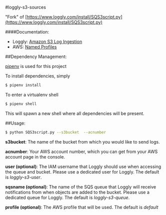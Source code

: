 #loggly-s3-sources

"Fork" of [https://www.loggly.com/install/SQS3script.py](https://www.loggly.com/install/SQS3script.py)

####Documentation:

- Loggly: [Amazon S3 Log Ingestion](https://www.loggly.com/docs/s3-ingestion-auto/)
- AWS: [Named Profiles](http://docs.aws.amazon.com/cli/latest/userguide/cli-multiple-profiles.html)

##Dependency Management:

[pipenv](https://docs.pipenv.org/) is used for this project

To install dependencies, simply

```bash
$ pipenv install
```

To enter a virtualenv shell

```bash
$ pipenv shell
```

This will spawn a new shell where all dependencies will be present.

##Usage:

```bash
$ python SQS3script.py --s3bucket  --acnumber
```

**s3bucket**: The name of the bucket from which you would like to send logs.

**acnumber**: Your AWS account number, which you can get from your AWS account page in the console.

**user (optional)**: The IAM username that Loggly should use when accessing the queue and bucket. Please use a dedicated user for Loggly. The default is *loggly-s3-user*.

**sqsname (optional)**: The name of the SQS queue that Loggly will receive notifications from when objects are added to the bucket. Please use a dedicated queue for Loggly. The default is *loggly-s3-queue*.

**profile (optional)**: The AWS profile that will be used. The default is *default*
